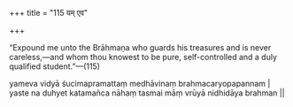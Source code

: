 +++
title = "115 यम् एव"

+++

“Expound me unto the Brāhmaṇa who guards his treasures and is never careless,—and whom thou knowest to be pure, self-controlled and a duly qualified student.”—(115)


yameva vidyā śucimapramattaṃ 
medhāvinaṃ brahmacaryopapannam | 
yaste na duhyet katamañca nāhaṃ 
tasmai māṃ vrūyā nidhidāya brahman ||